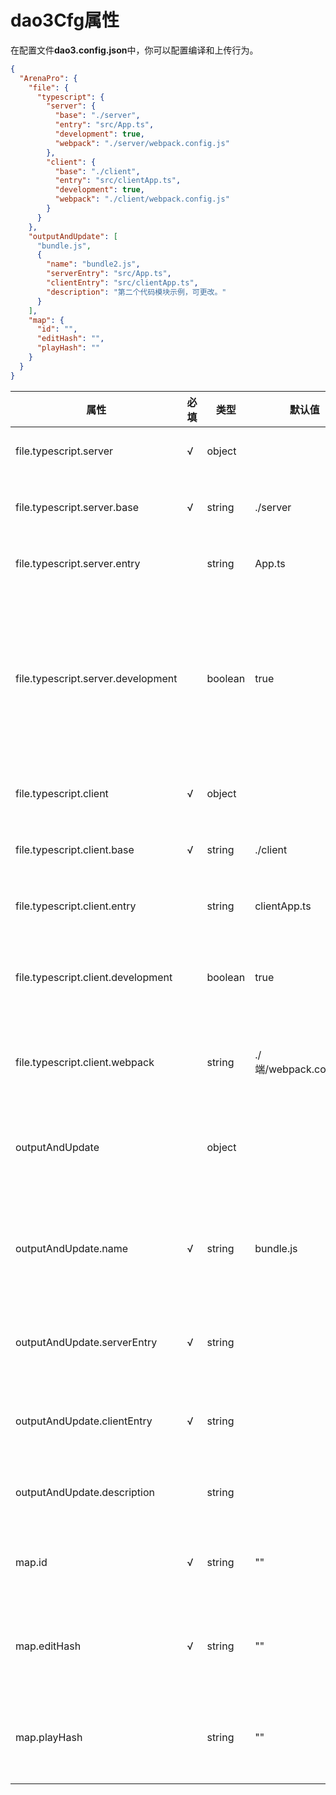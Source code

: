 # dao3Cfg属性

在配置文件**dao3.config.json**中，你可以配置编译和上传行为。
```json
{
  "ArenaPro": {
    "file": {
      "typescript": {
        "server": {
          "base": "./server",
          "entry": "src/App.ts",
          "development": true,
          "webpack": "./server/webpack.config.js"
        },
        "client": {
          "base": "./client",
          "entry": "src/clientApp.ts",
          "development": true,
          "webpack": "./client/webpack.config.js"
        }
      }
    },        
    "outputAndUpdate": [
      "bundle.js", 
      {
        "name": "bundle2.js",
        "serverEntry": "src/App.ts",
        "clientEntry": "src/clientApp.ts",
        "description": "第二个代码模块示例，可更改。"
      }
    ],
    "map": {
      "id": "",
      "editHash": "",
      "playHash": ""
    }
  }
}
```



| 属性 | 必填 | 类型 | 默认值 | 说明 |
| --- | --- | --- | --- | --- |
| file.typescript.server | √ | object |  | Arena**服务端**项目配置 |
| file.typescript.server.base | √ | string | ./server | Arena**服务端**项目文件夹目录 |
| file.typescript.server.entry |  | string | App.ts | Arena**服务端**项目入口文件 |
| file.typescript.server.development |  | boolean | true | Arena**服务端**项目编译模式，默认为开发模式<br/>开发环境下打包后不压缩不混淆，方便在神岛Dubug |
| file.typescript.client | √ | object |  | Arena**客户端**项目配置 |
| file.typescript.client.base | √ | string | ./client | Arena**客户端**项目文件夹目录 |
| file.typescript.client.entry |  | string | clientApp.ts | Arena**客户端**项目入口文件 |
| file.typescript.client.development |  | boolean | true | Arena**客户端**项目编译模式，默认为开发模式 |
| file.typescript.client.webpack |  | string | ./端/webpack.config.js | Arena**端**项目webpack编译配置相对路径 |
| outputAndUpdate |  | object |  | 当前编译文件配置，默认选择第一位数据信息 |
| outputAndUpdate.name | √ | string | bundle.js | 上传到神岛脚本编辑器的文件名称，必须带有`.js`后缀 |
| outputAndUpdate.serverEntry | √ | string |  | 上传到神岛脚本编辑器的服务端入口文件 |
| outputAndUpdate.clientEntry | √ | string |  | 上传到神岛脚本编辑器的客户端入口文件 |
| outputAndUpdate.description |  | string |  | 当前配置的备注，可以用于区分配置 |
| map.id | √ | string | "" | 当前Arena项目对应的**扩展地图ID** |
| map.editHash | √ | string | "" | 当前Arena项目对应的扩展地图**创作端Hash** |
| map.playHash |  | string | "" | 当前Arena项目对应的扩展地图**游玩端Hash** |